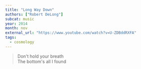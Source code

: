 ```yaml
---
title: "Long Way Down"
authors: ["Robert DeLong"]
subcat: music
year: 2014
month: nov
external_url: "https://www.youtube.com/watch?v=U-ZDBddRXFA"
tags:
  - cosmology
---
```


> Don't hold your breath  
The bottom's all I found
